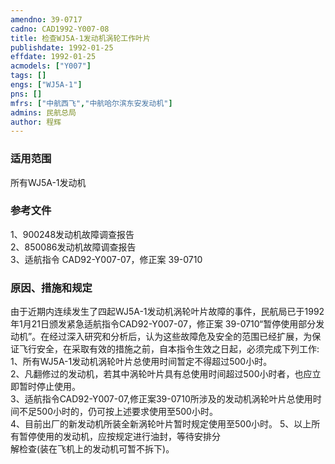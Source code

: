 ```yaml
---
amendno: 39-0717  
cadno: CAD1992-Y007-08  
title: 检查WJ5A-1发动机涡轮工作叶片  
publishdate: 1992-01-25  
effdate: 1992-01-25  
acmodels: ["Y007"]  
tags: []  
engs: ["WJ5A-1"]  
pns: []  
mfrs: ["中航西飞","中航哈尔滨东安发动机"]  
admins: 民航总局  
author: 程辉  
---
```

  
### 适用范围  
所有WJ5A-1发动机  
  
<!--more-->  
### 参考文件  
  1、900248发动机故障调查报告  
 2、850086发动机故障调查报告  
 3、适航指令 CAD92-Y007-07，修正案 39-0710  
  
### 原因、措施和规定  

  由于近期内连续发生了四起WJ5A-1发动机涡轮叶片故障的事件，民航局已于1992年1月21日颁发紧急适航指令CAD92-Y007-07，修正案 39-0710“暂停使用部分发动机”。在经过深入研究和分析后，认为这些故障危及安全的范围已经扩展，为保证飞行安全，在采取有效的措施之前，自本指令生效之日起，必须完成下列工作:  
  1、所有WJ5A-1发动机涡轮叶片总使用时间暂定不得超过500小时。  
 2、凡翻修过的发动机，若其中涡轮叶片具有总使用时间超过500小时者，也应立即暂时停止使用。  
  3、适航指令CAD92-Y007-07,修正案39-0710所涉及的发动机涡轮叶片总使用时间不足500小时的，仍可按上述要求使用至500小时。  
4、目前出厂的新发动机所装全新涡轮叶片暂时规定使用至500小时。     5、以上所有暂停使用的发动机，应按规定进行油封，等待安排分  
解检查(装在飞机上的发动机可暂不拆下)。  
